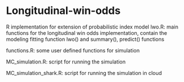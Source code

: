 # Longitudinal-win-odds
R implementation for extension of probabilistic index model
lwo.R: main functions for the longitudinal win odds implementation, contain the modeling fitting function lwo() and summary(), predict() functions 

functions.R: some user defined functions for simulation

MC_simulation.R: script for running the simulation

MC_simulation_shark.R: script for running the simulation in cloud 
